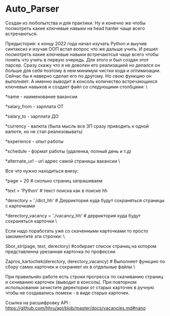 # Auto_Parser
Создан из любопытства и для практики. Ну и конечно же чтобы посмотреть какие ключевые навыки на head hanter чаще всего встречаються. 

Предыстория: к концу 2022 года начал изучать Python и выучив синтаксиз и изучая ООП встал вопрос что же дальше учить. И решил посмотреть какие ключевые навыки встречаютсья чаще всего чтобы понять что учить в первую очередь. Для этого и был создан этот парсер. Сразу скажу что я не доволен его реализацией но делался он больше для себя поэтому в нем минимум чистки кода и оптимизации. Сейчас бы я наверно сделал его по другому. Но свою функцию он выполняет. А именно выводит в консоль количество встречающихся ключевых навыков и создает файл со следующими столбцами:
\

*name - наименование вакансии

*salary_from - зарплата ОТ 

*salary_to - зарплата ДО

*currency - валюта (была мысль все ЗП сразу приводить к одной валюте, но не стал реализовывать)

*experience - опыт работы

*schedule - формат работы (удаленка, полный день и т.д)

*alternate_url - url адрес самой страницы вакансии
\

Все что нужно находиться внизу:

*page = 20                          # сколько страниц запрашиваем

*text = 'Python'                    # текст поиска как в поиске hh

*derectory = './dict_hh'            # Дерриктория куда будут сохраняться страницы с карточками

*derectory_vacancy = './vacancy_hh' # дерриктория куда будут сохраняться карточки
\

Если надо поработать уже со скаченными карточками то просто закоментите эти строчки:
\

Sbor_str(page, text, derectory) #собирает список страниц на котором представленна урезанная карточка по профессии

Zapros_kartochek(derectory, derectory_vacancy)    # Выполняет функцию по сбору самих карточек и сохраняет их в отдельные файлы
\

При правильнйо работе есть строки прогресса по скачиванию страниц и скчиванию карточек (выводит в консоль).
При повторном использовании зачистите деректории от старых карточек в ручную чтобы не создавались помехи - в виде старых карточек. 

Ссылка на расшифровку API : https://github.com/hhru/api/blob/master/docs/vacancies.md#nano 
